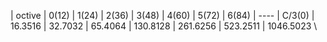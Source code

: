 | octive    |   0(12)   |   1(24)   |   2(36)   |   3(48)   |   4(60)   |   5(72)   |   6(84)
| ----
| C/3(0)   |   16.3516 |   32.7032 |   65.4064 |  130.8128 |  261.6256 |  523.2511 | 1046.5023 \
